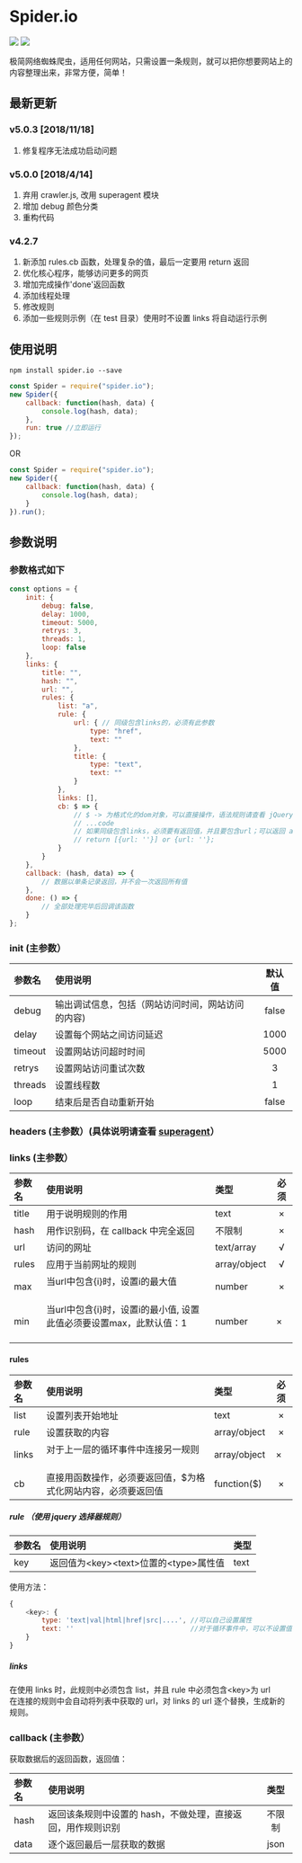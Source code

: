 # Spider.io

![](https://img.shields.io/npm/v/spider.io.svg)
![](https://img.shields.io/npm/dm/spider.io.svg)

极简网络蜘蛛爬虫，适用任何网站，只需设置一条规则，就可以把你想要网站上的内容整理出来，非常方便，简单！

## 最新更新

### v5.0.3 [2018/11/18]
1.  修复程序无法成功启动问题

### v5.0.0 [2018/4/14]
1.  弃用 crawler.js, 改用 superagent 模块
1.  增加 debug 颜色分类
1.  重构代码

### v4.2.7
1.  新添加 rules.cb 函数，处理复杂的值，最后一定要用 return 返回
1.  优化核心程序，能够访问更多的网页
1.  增加完成操作'done'返回函数
1.  添加线程处理
1.  修改规则
1.  添加一些规则示例（在 test 目录）使用时不设置 links 将自动运行示例

## 使用说明

```code
npm install spider.io --save
```

```javascript
const Spider = require("spider.io");
new Spider({
	callback: function(hash, data) {
		console.log(hash, data);
	},
	run: true //立即运行
});
```

OR

```javascript
const Spider = require("spider.io");
new Spider({
	callback: function(hash, data) {
		console.log(hash, data);
	}
}).run();
```

## 参数说明

### 参数格式如下

```javascript
const options = {
	init: {
		debug: false,
		delay: 1000,
		timeout: 5000,
		retrys: 3,
		threads: 1,
		loop: false
	},
	links: {
		title: "",
		hash: "",
		url: "",
		rules: {
			list: "a",
			rule: {
				url: { // 同级包含links的，必须有此参数
					type: "href",
					text: ""
				},
				title: {
					type: "text",
					text: ""
				}
			},
			links: [],
			cb: $ => {
				// $ -> 为格式化的dom对象，可以直接操作，语法规则请查看 jQuery
				// ...code
				// 如果同级包含links，必须要有返回值，并且要包含url；可以返回 array 或 object
				// return [{url: ''}] or {url: ''};
			}
		}
	},
	callback: (hash, data) => {
		// 数据以单条记录返回，并不会一次返回所有值
	},
	done: () => {
		// 全部处理完毕后回调该函数
	}
};
```

### init (主参数）

| 参数名  | 使用说明                                          | 默认值 |
| :------ | :------------------------------------------------ | :----: |
| debug   | 输出调试信息，包括（网站访问时间，网站访问的内容) | false  |
| delay   | 设置每个网站之间访问延迟                          |  1000  |
| timeout | 设置网站访问超时时间                              |  5000  |
| retrys  | 设置网站访问重试次数                              |   3    |
| threads | 设置线程数                                        |   1    |
| loop    | 结束后是否自动重新开始                            | false  |

### headers (主参数）(具体说明请查看 [superagent](https://www.npmjs.com/package/superagent)）

### links (主参数）

| 参数名 | 使用说明                           | 类型   | 必须 |
| :----- | :--------------------------------- | :----- | :--: |
| title  | 用于说明规则的作用                 | text   |  ×   |
| hash   | 用作识别码，在 callback 中完全返回 | 不限制 |  ×   |
| url    | 访问的网址                         | text/array   |  √   |
| rules  | 应用于当前网址的规则               | array/object  |  √   |
| max  | 当url中包含{i}时，设置i的最大值               | number  |  ×  |
| min  | 当url中包含{i}时，设置i的最小值, 设置此值必须要设置max，此默认值：1              | number  |  ×   |

#### rules

| 参数名 | 使用说明                                                      | 类型        | 必须 |
| :----- | :------------------------------------------------------------ | :---------- | :--: |
| list   | 设置列表开始地址                                              | text        |  ×   |
| rule   | 设置获取的内容                                                | array/object |  ×   |
| links  | 对于上一层的循环事件中连接另一规则                            | array/object |  ×   |
| cb     | 直接用函数操作，必须要返回值，$为格式化网站内容，必须要返回值 | function($) |  ×   |

##### rule （使用 jquery 选择器规则）

| 参数名 | 使用说明                                 | 类型 |
| :----- | :--------------------------------------- | :--- |
| key    | 返回值为\<key>\<text>位置的\<type>属性值 | text |

使用方法：

```javascript
{
    <key>: {
        type: 'text|val|html|href|src|....', //可以自己设置属性
        text: ''                             //对于循环事件中，可以不设置值
    }
}
```

##### links

在使用 links 时，此规则中必须包含 list，并且 rule 中必须包含\<key>为 url<br>
在连接的规则中会自动将列表中获取的 url，对 links 的 url 逐个替换，生成新的规则。

### callback (主参数）

获取数据后的返回函数，返回值：

| 参数名 | 使用说明                                                                                |  类型  |
| :----- | :-------------------------------------------------------------------------------------- | :----: |
| hash | 返回该条规则中设置的 hash，不做处理，直接返回，用作规则识别 | 不限制 |
| data | 逐个返回最后一层获取的数据 | json |
